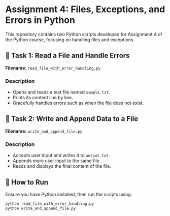 # Assignment 4: Files, Exceptions, and Errors in Python

This repository contains two Python scripts developed for Assignment 4 of the Python course, focusing on handling files and exceptions.

## 📌 Task 1: Read a File and Handle Errors
**Filename:** `read_file_with_error_handling.py`

### Description
- Opens and reads a text file named `sample.txt`.
- Prints its content line by line.
- Gracefully handles errors such as when the file does not exist.

## 📌 Task 2: Write and Append Data to a File
**Filename:** `write_and_append_file.py`

### Description
- Accepts user input and writes it to `output.txt`.
- Appends more user input to the same file.
- Reads and displays the final content of the file.

## 🧪 How to Run
Ensure you have Python installed, then run the scripts using:

```bash
python read_file_with_error_handling.py
python write_and_append_file.py






